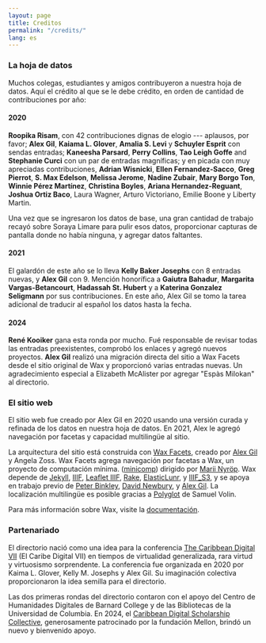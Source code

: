 ```yaml
---
layout: page
title: Creditos
permalink: "/credits/"
lang: es
---
```


### La hoja de datos

Muchos colegas, estudiantes y amigos contribuyeron a nuestra hoja de datos. Aquí el crédito al que se le debe crédito, en orden de cantidad de contribuciones por año:

#### 2020

**Roopika Risam**, con 42 contribuciones dignas de elogio --- aplausos, por favor; **Alex Gil**, **Kaiama L. Glover**, **Amalia S. Levi** y **Schuyler Esprit** con sendas entradas; **Kaneesha Parsard**, **Perry Collins**, **Tao Leigh Goffe** and **Stephanie Curci** con un par de entradas magníficas; y en picada con muy apreciadas contribuciones, **Adrian Wisnicki**, **Ellen Fernandez-Sacco**, **Greg Pierrot**, **S. Max Edelson**, **Melissa Jerome**, **Nadine Zubair**, **Mary Borgo Ton**, **Winnie Pérez Martínez**, **Christina Boyles**, **Ariana Hernandez-Reguant**, **Joshua Ortiz Baco**, Laura Wagner, Arturo Victoriano, Emilie Boone y Liberty Martin.

Una vez que se ingresaron los datos de base, una gran cantidad de trabajo recayó sobre Soraya Limare para pulir esos datos, proporcionar capturas de pantalla donde no había ninguna, y agregar datos faltantes.

#### 2021

El galardón de este año se lo lleva **Kelly Baker Josephs** con 8 entradas nuevas, y **Alex Gil** con 9. Mención honorífica a **Gaiutra Bahadur**, **Margarita Vargas-Betancourt**, **Hadassah St. Hubert** y a **Katerina Gonzalez Seligmann** por sus contribuciones. En este año, Alex Gil se tomo la tarea adicional de traducir al español los datos hasta la fecha.

#### 2024

**René Kooiker** gana esta ronda por mucho. Fué responsable de revisar todas las entradas preexistentes, comprobó los enlaces y agregó nuevos proyectos. **Alex Gil** realizó una migración directa del sitio a Wax Facets desde el sitio original de Wax y proporcionó varias entradas nuevas. Un agradecimiento especial a Elizabeth McAlister por agregar "Espàs Milokan" al directorio.

### El sitio web

El sitio web fue creado por Alex Gil en 2020 usando una versión curada y refinada de los datos en nuestra hoja de datos. En 2021, Alex le agregó navegación por facetas y capacidad multilingüe al sitio.

La arquitectura del sitio está construida con [Wax Facets](https://minicomp.github.io/wax-facets/), creado por [Alex Gil](https://github.com/elotroalex) y Angela Zoss. Wax Facets agrega navegación por facetas a Wax, un proyecto de computación mínima. ([minicomp](https://github.com/minicomp)) dirigido por [Marii Nyröp](http://marii.info/). Wax depende de [Jekyll](https://jekyllrb.com), [IIIF](http://iiif.io), [Leaflet IIIF](https://github.com/mejackreed/Leaflet-IIIF), [Rake](https://ruby.github.io/rake/), [ElasticLunr](http://elasticlunr.com/), y [IIIF_S3](https://github.com/cmoa/iiif_s3), y se apoya en trabajo previo de [Peter Binkley](https://github.com/pbinkley), [David Newbury](https://github.com/workergnome), y [Alex Gil](https://github.com/elotroalex). La localización multilingüe es posible gracias a [Polyglot](https://github.com/untra/polyglot) de Samuel Volin.

Para más información sobre Wax, visite la [documentación](https://minicomp.github.io/wiki/#/contributors?id=top).

### Partenariado

El directorio nació como una idea para la conferencia [The Caribbean Digital VII](http://caribbeandigitalnyc.net/2020/) (El Caribe Digital VII) en tiempos de virtualidad generalizada, rara virtud y virtuosismo sorprendente. La conferencia fue organizada en 2020 por Kaima L. Glover, Kelly M. Josephs y Alex Gil. Su imaginación colectiva proporcionaron la idea semilla para el directorio.

Las dos primeras rondas del directorio contaron con el apoyo del Centro de Humanidades Digitales de Barnard College y de las Bibliotecas de la Universidad de Columbia. En 2024, el [Caribbean Digital Scholarship Collective](https://cdscollective.org/), generosamente patrocinado por la fundación Mellon, brindó un nuevo y bienvenido apoyo.
